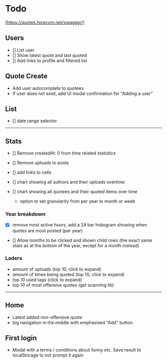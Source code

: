 # Todo

[https://quotes.hivecom.net/swagger/]

## Users

- [] List user
- [] Show latest quote and last quoted
- [] Add links to profile and filtered list

## Quote Create

- Add user autocomplete to quotees
- If user does not exist, add UI modal confirmation for "Adding a user"

## List

- [] date range selector

---

## Stats

<!-- https://jokler.xyz/f/Iqe2F+ru/svg -->

<!-- https://www.chartjs.org/docs/latest/general/fonts.html -->

- [] Remove createdAt: 0 from time related statistics

- [] Remove uploads to posts

- [] add links to cells
- [] chart showing all authors and their uploads overtime
- [] chart showing all quotees and their quoted items over time

  - option to set granularity from per year to month or week

### Year breakdown

- [x] remove most active hours, add a 24 bar histogram showing when quotes are most posted (per year)
- [] Allow months to be clicked and shown child rows (the exact same stats as at the bottom of the year, except for a month instead)

### Laders

- amount of uploads (top 10, click to expand)
- amount of times being quoted (top 10, click to expand)
- top 10 used tags (click to expand)
- top 10 of most offensive quotes (get scanning lib)

---

## Home

- Latest added non-offensive quote
- big navigation in the middle with emphasised "Add" button

## First login

- Modal with a terms / conditions about funny etc. Save result to localStorage to not prompt it again
